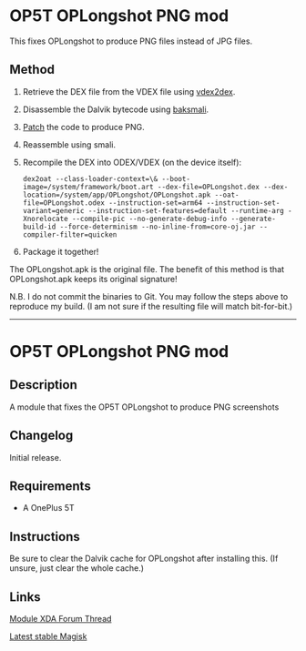 # OP5T OPLongshot PNG mod

This fixes OPLongshot to produce PNG files instead of JPG files.

## Method

1. Retrieve the DEX file from the VDEX file using [vdex2dex](https://github.com/angelsl/vdex2dex).
2. Disassemble the Dalvik bytecode using [baksmali](https://github.com/JesusFreke/smali).
3. [Patch](https://github.com/angelsl/op5tlongshotpng/commit/smali) the code to produce PNG.
4. Reassemble using smali.
5. Recompile the DEX into ODEX/VDEX (on the device itself):

   `dex2oat --class-loader-context=\& --boot-image=/system/framework/boot.art --dex-file=OPLongshot.dex --dex-location=/system/app/OPLongshot/OPLongshot.apk --oat-file=OPLongshot.odex --instruction-set=arm64 --instruction-set-variant=generic --instruction-set-features=default --runtime-arg -Xnorelocate --compile-pic --no-generate-debug-info --generate-build-id --force-determinism --no-inline-from=core-oj.jar --compiler-filter=quicken`
6. Package it together!

The OPLongshot.apk is the original file. The benefit of this method is that OPLongshot.apk keeps its original signature!

N.B. I do not commit the binaries to Git. You may follow the steps above to reproduce my build. (I am not sure if the resulting file will match bit-for-bit.)

---

# **OP5T OPLongshot PNG mod**

## Description

A module that fixes the OP5T OPLongshot to produce PNG screenshots

## Changelog

Initial release.

## Requirements

- A OnePlus 5T

## Instructions

Be sure to clear the Dalvik cache for OPLongshot after installing this. (If unsure, just clear the whole cache.)

## Links
[Module XDA Forum Thread](https://forum.xda-developers.com/apps/magisk/module-url-here "Module official XDA thread")

[Latest stable Magisk](http://www.tiny.cc/latestmagisk)
